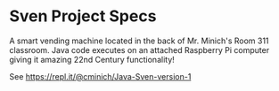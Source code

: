 # Sven Project Specs

A smart vending machine located in the back of Mr. Minich's Room 311 classroom. Java code executes on an attached Raspberry Pi computer giving it amazing 22nd Century functionality!

See https://repl.it/@cminich/Java-Sven-version-1
